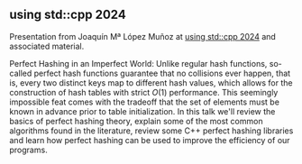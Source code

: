 using std::cpp 2024
-------------------

Presentation from Joaquín Mª López Muñoz at [using std::cpp 2024](https://eventos.uc3m.es/105614/detail/using-std-cpp-2024.html)
and associated material.

Perfect Hashing in an Imperfect World:
Unlike regular hash functions, so-called perfect hash functions guarantee that no collisions ever happen,
that is, every two distinct keys map to different hash values, which allows for the construction of
hash tables with strict _O_(1) performance. This seemingly impossible feat comes with the tradeoff that
the set of elements must be known in advance prior to table initialization. In this talk we'll review
the basics of perfect hashing theory, explain some of the most common algorithms found in the literature,
review some C++ perfect hashing libraries and learn how perfect hashing can be used to improve
the efficiency of our programs.
